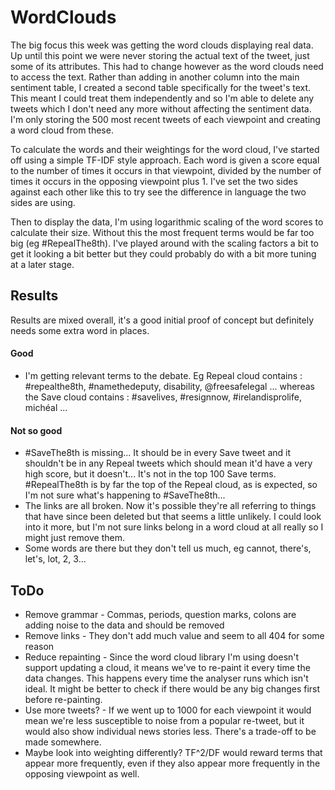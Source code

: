 # WordClouds
The big focus this week was getting the word clouds displaying real data. Up
until this point we were never storing the actual text of the tweet, just
some of its attributes. This had to change however as the word clouds need
to access the text. Rather than adding in another column into the main
sentiment table, I created a second table specifically for the tweet's text.
This meant I could treat them independently and so I'm able to delete any
tweets which I don't need any more without affecting the sentiment data. I'm
only storing the 500 most recent tweets of each viewpoint and creating a
word cloud from these.

To calculate the words and their weightings for the word cloud, I've started
off using a simple TF-IDF style approach. Each word is given a score equal
to the number of times it occurs in that viewpoint, divided by the number of
times it occurs in the opposing viewpoint plus 1. I've set the two sides
against each other like this to try see the difference in language the two
sides are using.

Then to display the data, I'm using logarithmic scaling of the word scores
to calculate their size. Without this the most frequent terms would be far
too big (eg #RepealThe8th). I've played around with the scaling factors a
bit to get it looking a bit better but they could probably do with a bit
more tuning at a later stage.

## Results
Results are mixed overall, it's a good initial proof of concept but
definitely needs some extra word in places.

#### Good
* I'm getting relevant terms to the debate. Eg Repeal cloud contains
: #repealthe8th, #namethedeputy, disability, @freesafelegal ... whereas
the Save cloud contains : #savelives, #resignnow, #irelandisprolife,
michéal ...

#### Not so good
* #SaveThe8th is missing... It should be in every Save tweet and it
shouldn't be in any Repeal tweets which should mean it'd have a very high
score, but it doesn't... It's not in the top 100 Save terms. #RepealThe8th
is by far the top of the Repeal cloud, as is expected, so I'm not sure
what's happening to #SaveThe8th...
* The links are all broken. Now it's possible they're all referring to
things that have since been deleted but that seems a little unlikely. I
could look into it more, but I'm not sure links belong in a word cloud at
all really so I might just remove them.
* Some words are there but they don't tell us much, eg cannot, there's,
let's, lot, 2, 3...

## ToDo
* Remove grammar - Commas, periods, question marks, colons are adding noise
to the data and should be removed
* Remove links - They don't add much value and seem to all 404 for some
reason
* Reduce repainting - Since the word cloud library I'm using doesn't support
updating a cloud, it means we've to re-paint it every time the data changes.
This happens every time the analyser runs which isn't ideal. It might be
better to check if there would be any big changes first before re-painting.
* Use more tweets? - If we went up to 1000 for each viewpoint it would mean
we're less susceptible to noise from a popular re-tweet, but it would also
show individual news stories less. There's a trade-off to be made somewhere.
* Maybe look into weighting differently?  TF^2/DF would reward terms that
appear more frequently, even if they also appear more frequently in the
opposing viewpoint as well.
